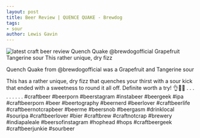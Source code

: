 ```yaml
---
layout: post
title: Beer Review | QUENCE QUAKE - Brewdog
tags:
- sour
author: Lewis Gavin
---
```


![latest craft beer review Quench Quake @brewdogofficial Grapefruit Tangerine sour This rather unique, dry fizz](https://instagram.fman1-1.fna.fbcdn.net/vp/a4f5ed288054eb8adc3a4a53d9510d9d/5C706B01/t51.2885-15/sh0.08/e35/p750x750/43779435_157588358524148_1669030772710361057_n.jpg?ig_cache_key=MTg5MTM0MjU1NTkyNTM5MzM0NA%3D%3D.2)

Quench Quake from @brewdogofficial was a Grapefruit and Tangerine sour

This has a rather unique, dry fizz that quenches your thirst with a sour kick that ended with a sweetness to round it all off. Definite worth a try! 👌🍻🙌
.
.
.
.
.
.
.
.
.
#craftbeer #beerporn #beerstagram #instabeer #beergeek #ipa #craftbeerporn #beer #beertography #beernerd #beerlover #craftbeerlife #craftbeernotcrapbeer #beerme #beersnob #beergasm #drinklocal #souripa #craftbeerlover #bier #craftbrew #craftnotcrap #brewery #indiapaleale #beersofinstagram #hophead #hops #craftbeergeek #craftbeerjunkie #sourbeer